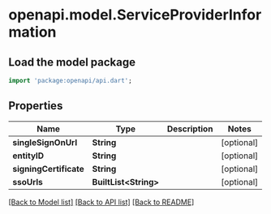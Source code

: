 # openapi.model.ServiceProviderInformation

## Load the model package
```dart
import 'package:openapi/api.dart';
```

## Properties
Name | Type | Description | Notes
------------ | ------------- | ------------- | -------------
**singleSignOnUrl** | **String** |  | [optional] 
**entityID** | **String** |  | [optional] 
**signingCertificate** | **String** |  | [optional] 
**ssoUrls** | **BuiltList&lt;String&gt;** |  | [optional] 

[[Back to Model list]](../README.md#documentation-for-models) [[Back to API list]](../README.md#documentation-for-api-endpoints) [[Back to README]](../README.md)


